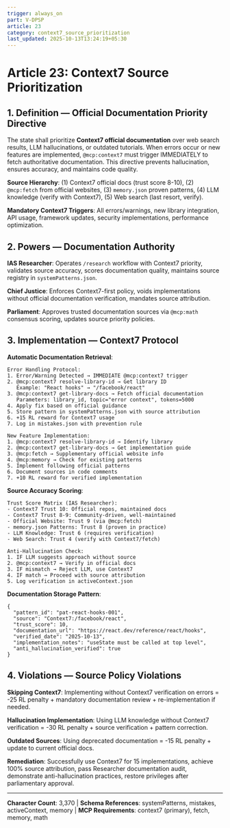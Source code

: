```yaml
---
trigger: always_on
part: V-DPSP
article: 23
category: context7_source_prioritization
last_updated: 2025-10-13T13:24:19+05:30
---
```


# Article 23: Context7 Source Prioritization

## 1. Definition — Official Documentation Priority Directive

The state shall prioritize **Context7 official documentation** over web search results, LLM hallucinations, or outdated tutorials. When errors occur or new features are implemented, `@mcp:context7` must trigger IMMEDIATELY to fetch authoritative documentation. This directive prevents hallucination, ensures accuracy, and maintains code quality.

**Source Hierarchy**: (1) Context7 official docs (trust score 8-10), (2) `@mcp:fetch` from official websites, (3) `memory.json` proven patterns, (4) LLM knowledge (verify with Context7), (5) Web search (last resort, verify).

**Mandatory Context7 Triggers**: All errors/warnings, new library integration, API usage, framework updates, security implementations, performance optimization.

## 2. Powers — Documentation Authority

**IAS Researcher**: Operates `/research` workflow with Context7 priority, validates source accuracy, scores documentation quality, maintains source registry in `systemPatterns.json`.

**Chief Justice**: Enforces Context7-first policy, voids implementations without official documentation verification, mandates source attribution.

**Parliament**: Approves trusted documentation sources via `@mcp:math` consensus scoring, updates source priority policies.

## 3. Implementation — Context7 Protocol

**Automatic Documentation Retrieval**:
```
Error Handling Protocol:
1. Error/Warning Detected → IMMEDIATE @mcp:context7 trigger
2. @mcp:context7 resolve-library-id → Get library ID
   Example: "React hooks" → "/facebook/react"
3. @mcp:context7 get-library-docs → Fetch official documentation
   Parameters: library_id, topic="error context", tokens=5000
4. Apply fix based on official guidance
5. Store pattern in systemPatterns.json with source attribution
6. +15 RL reward for Context7 usage
7. Log in mistakes.json with prevention rule

New Feature Implementation:
1. @mcp:context7 resolve-library-id → Identify library
2. @mcp:context7 get-library-docs → Get implementation guide
3. @mcp:fetch → Supplementary official website info
4. @mcp:memory → Check for existing patterns
5. Implement following official patterns
6. Document sources in code comments
7. +10 RL reward for verified implementation
```

**Source Accuracy Scoring**:
```
Trust Score Matrix (IAS Researcher):
- Context7 Trust 10: Official repos, maintained docs
- Context7 Trust 8-9: Community-driven, well-maintained
- Official Website: Trust 9 (via @mcp:fetch)
- memory.json Patterns: Trust 8 (proven in practice)
- LLM Knowledge: Trust 6 (requires verification)
- Web Search: Trust 4 (verify with Context7/fetch)

Anti-Hallucination Check:
1. IF LLM suggests approach without source
2. @mcp:context7 → Verify in official docs
3. IF mismatch → Reject LLM, use Context7
4. IF match → Proceed with source attribution
5. Log verification in activeContext.json
```

**Documentation Storage Pattern**:
```
{
  "pattern_id": "pat-react-hooks-001",
  "source": "Context7:/facebook/react",
  "trust_score": 10,
  "documentation_url": "https://react.dev/reference/react/hooks",
  "verified_date": "2025-10-13",
  "implementation_notes": "useState must be called at top level",
  "anti_hallucination_verified": true
}
```

## 4. Violations — Source Policy Violations

**Skipping Context7**: Implementing without Context7 verification on errors = -25 RL penalty + mandatory documentation review + re-implementation if needed.

**Hallucination Implementation**: Using LLM knowledge without Context7 verification = -30 RL penalty + source verification + pattern correction.

**Outdated Sources**: Using deprecated documentation = -15 RL penalty + update to current official docs.

**Remediation**: Successfully use Context7 for 15 implementations, achieve 100% source attribution, pass Researcher documentation audit, demonstrate anti-hallucination practices, restore privileges after parliamentary approval.

---

**Character Count**: 3,370 | **Schema References**: systemPatterns, mistakes, activeContext, memory | **MCP Requirements**: context7 (primary), fetch, memory, math
